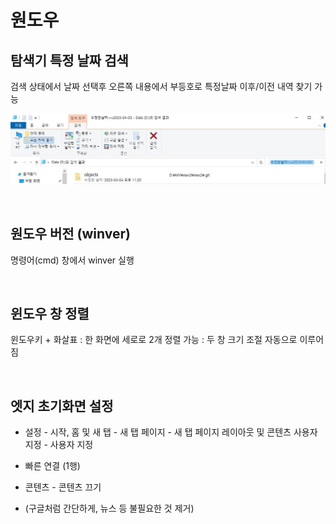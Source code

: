 # 원도우


## 탐색기 특정 날짜 검색

검색 상태에서 날짜 선택후 오른쪽 내용에서 부등호로 특정날짜 이후/이전 내역 찾기 가능

![메롱](img/f0006_1.jpg)


<br>


## 원도우 버전 (winver)

명령어(cmd) 창에서 winver 실행


<br>

 
## 윈도우 창 정렬

윈도우키 + 화살표 : 한 화면에 세로로 2개 정렬 가능 : 두 창 크기 조절 자동으로 이루어짐


<br>

 
## 엣지 초기화면 설정

- 설정 - 시작, 홈 및 새 탭 - 새 탭 페이지 - 새 탭 페이지 레이아웃 및 콘텐츠 사용자 지정 - 사용자 지정

- 빠른 연결 (1행)
- 콘텐츠 - 콘텐츠 끄기 
- (구글처럼 간단하게, 뉴스 등 불필요한 것 제거)